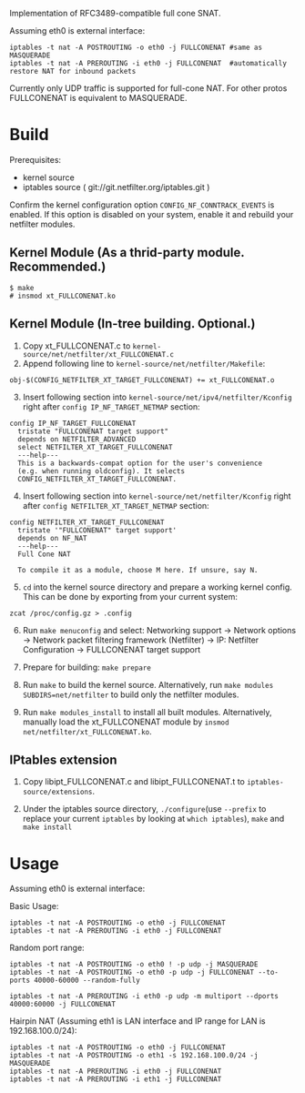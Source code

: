 
Implementation of RFC3489-compatible full cone SNAT.

Assuming eth0 is external interface:
```
iptables -t nat -A POSTROUTING -o eth0 -j FULLCONENAT #same as MASQUERADE  
iptables -t nat -A PREROUTING -i eth0 -j FULLCONENAT  #automatically restore NAT for inbound packets
```
Currently only UDP traffic is supported for full-cone NAT. For other protos FULLCONENAT is equivalent to MASQUERADE.

Build
======
Prerequisites: 
* kernel source  
* iptables source ( git://git.netfilter.org/iptables.git ) 

Confirm the kernel configuration option `CONFIG_NF_CONNTRACK_EVENTS` is enabled. If this option is disabled on your system, enable it and rebuild your netfilter modules.

Kernel Module (As a thrid-party module. Recommended.)
-------------
```
$ make
# insmod xt_FULLCONENAT.ko
```

Kernel Module (In-tree building. Optional.)
-------------
1. Copy xt_FULLCONENAT.c to `kernel-source/net/netfilter/xt_FULLCONENAT.c`   
2. Append following line to `kernel-source/net/netfilter/Makefile`:

```
obj-$(CONFIG_NETFILTER_XT_TARGET_FULLCONENAT) += xt_FULLCONENAT.o
```

3. Insert following section into `kernel-source/net/ipv4/netfilter/Kconfig` right after `config IP_NF_TARGET_NETMAP` section:

```
config IP_NF_TARGET_FULLCONENAT
  tristate "FULLCONENAT target support"
  depends on NETFILTER_ADVANCED
  select NETFILTER_XT_TARGET_FULLCONENAT
  ---help---
  This is a backwards-compat option for the user's convenience
  (e.g. when running oldconfig). It selects
  CONFIG_NETFILTER_XT_TARGET_FULLCONENAT.

```

4. Insert following section into `kernel-source/net/netfilter/Kconfig` right after `config NETFILTER_XT_TARGET_NETMAP` section:

```
config NETFILTER_XT_TARGET_FULLCONENAT
  tristate '"FULLCONENAT" target support'
  depends on NF_NAT
  ---help---
  Full Cone NAT

  To compile it as a module, choose M here. If unsure, say N.

```

5. `cd` into the kernel source directory and prepare a working kernel config. This can be done by exporting from your current system:

```
zcat /proc/config.gz > .config
```

6. Run `make menuconfig` and select:
    Networking support -> Network options -> Network packet filtering framework (Netfilter) -> IP: Netfilter Configuration -> <M> FULLCONENAT target support

7. Prepare for building: `make prepare`

8. Run `make` to build the kernel source. Alternatively, run `make modules SUBDIRS=net/netfilter` to build only the netfilter modules.

9. Run `make modules_install` to install all built modules. Alternatively, manually load the xt_FULLCONENAT module by `insmod net/netfilter/xt_FULLCONENAT.ko`.

IPtables extension
------------------

1. Copy libipt_FULLCONENAT.c and libipt_FULLCONENAT.t to `iptables-source/extensions`.

2. Under the iptables source directory, `./configure`(use `--prefix` to replace your current `iptables` by looking at `which iptables`), `make` and `make install`

Usage
=====

Assuming eth0 is external interface:

Basic Usage:

```
iptables -t nat -A POSTROUTING -o eth0 -j FULLCONENAT
iptables -t nat -A PREROUTING -i eth0 -j FULLCONENAT
```

Random port range:

```
iptables -t nat -A POSTROUTING -o eth0 ! -p udp -j MASQUERADE
iptables -t nat -A POSTROUTING -o eth0 -p udp -j FULLCONENAT --to-ports 40000-60000 --random-fully

iptables -t nat -A PREROUTING -i eth0 -p udp -m multiport --dports 40000:60000 -j FULLCONENAT
```

Hairpin NAT (Assuming eth1 is LAN interface and IP range for LAN is 192.168.100.0/24):
```
iptables -t nat -A POSTROUTING -o eth0 -j FULLCONENAT
iptables -t nat -A POSTROUTING -o eth1 -s 192.168.100.0/24 -j MASQUERADE
iptables -t nat -A PREROUTING -i eth0 -j FULLCONENAT
iptables -t nat -A PREROUTING -i eth1 -j FULLCONENAT
```
